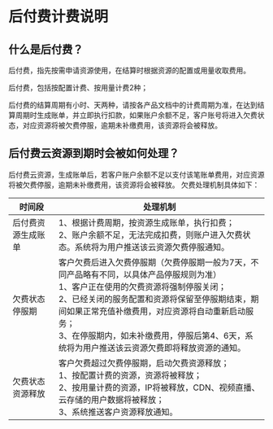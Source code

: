 # 后付费计费说明
## 什么是后付费？

后付费，指先按需申请资源使用，在结算时根据资源的配置或用量收取费用。

后付费，包括按配置计费、按用量计费2种；

后付费的结算周期有小时、天两种，请按各产品文档中的计费周期为准，在达到结算周期时生成账单，并立即执行扣款，如果账户余额不足，客户账号将进入欠费状态，对应资源将被欠费停服，逾期未补缴费用，该资源将会被释放。

## 后付费云资源到期时会被如何处理？
后付费云资源，生成账单后，若客户账户余额不足以支付该笔账单费用，对应资源将被欠费停服，逾期未补缴费用，该资源将会被释放。
欠费处理机制具体如下：

| 时间段        | 处理机制    |  
| --------   | ---------  | 
| 后付费资源生成账单| 1、根据计费周期，按资源生成账单，执行扣费； <br>    2、账户余额不足，无法完成扣费，则账户进入欠费状态。系统将为用户推送该云资源欠费停服通知。|   
| 欠费状态停服期 |客户欠费后进入欠费停服期（欠费停服期一般为7天，不同产品略有不同，以具体产品停服规则为准）<br>1、客户正在使用的欠费资源将强制停服关闭；<br>2、已经关闭的服务配置和资源将保留至停服期结束，期间如果正常充值补缴费用，对应资源将自动重新启动服务；<br>3、在停服期内，如未补缴费用，停服后第4、6天，系统将为用户推送该云资源欠费即将释放资源的通知。|  
| 欠费状态资源释放|客户欠费超过欠费停服期，启动欠费资源释放；<br>1、按配置计费的资源，资源将被释放；<br>2、按用量计费的资源，IP将被释放，CDN、视频直播、云存储的用户数据将被释放；<br>3、系统推送客户资源释放通知。|



